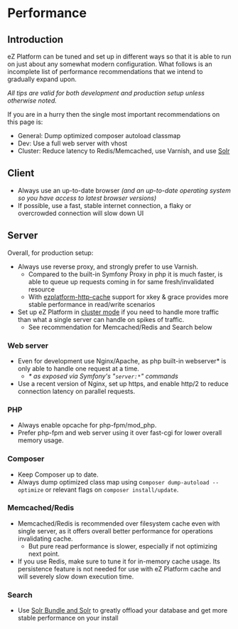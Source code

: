 # Performance

## Introduction

eZ Platform can be tuned and set up in different ways so that it is able to run on just about any somewhat modern configuration. What follows is an incomplete list of performance recommendations that we intend to gradually expand upon.

*All tips are valid for both development and production setup unless otherwise noted.*

If you are in a hurry then the single most important recommendations on this page is:

- General: Dump optimized composer autoload classmap
- Dev: Use a full web server with vhost
- Cluster: Reduce latency to Redis/Memcached, use Varnish, and use [Solr](search.md#solr-bundle)

## Client

- Always use an up-to-date browser *(and an up-to-date operating system so you have access to latest browser versions)*
- If possible, use a fast, stable internet connection, a flaky or overcrowded connection will slow down UI

## Server

Overall, for production setup:

- Always use reverse proxy, and strongly prefer to use Varnish.
    - Compared to the built-in Symfony Proxy in php it is much faster, is able to queue up requests coming in for same fresh/invalidated resource
    - With [ezplatform-http-cache](https://github.com/ezsystems/ezplatform-http-cache) support for xkey & grace provides more stable performance in read/write scenarios
- Set up eZ Platform in [cluster mode](clustering.md) if you need to handle more traffic than what a single server can handle on spikes of traffic.
    - See recommendation for Memcached/Redis and Search below

### Web server

- Even for development use Nginx/Apache, as php built-in webserver\* is only able to handle one request at a time.
    - *\* as exposed via Symfony's "`server:*`" commands*
- Use a recent version of Nginx, set up https, and enable http/2 to reduce connection latency on parallel requests.

### PHP

- Always enable opcache for php-fpm/mod\_php.
- Prefer php-fpm and web server using it over fast-cgi for lower overall memory usage.

### Composer

- Keep Composer up to date.
- Always dump optimized class map using c`omposer dump-autoload --optimize` or relevant flags on `composer install/update`.

### Memcached/Redis

- Memcached/Redis is recommended over filesystem cache even with single server, as it offers overall better performance for operations invalidating cache.
    - But pure read performance is slower, especially if not optimizing next point.
- If you use Redis, make sure to tune it for in-memory cache usage. Its persistence feature is not needed for use with eZ Platform cache and will severely slow down execution time.

### Search

- Use [Solr Bundle and Solr](search.md#solr-bundle) to greatly offload your database and get more stable performance on your install
